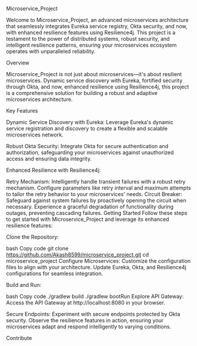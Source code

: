 Microservice_Project

Welcome to Microservice_Project, an advanced microservices architecture that seamlessly integrates Eureka service registry, Okta security, and now, with enhanced resilience features using Resilience4j. This project is a testament to the power of distributed systems, robust security, and intelligent resilience patterns, ensuring your microservices ecosystem operates with unparalleled reliability.

Overview

Microservice_Project is not just about microservices—it's about resilient microservices. Dynamic service discovery with Eureka, fortified security through Okta, and now, enhanced resilience using Resilience4j, this project is a comprehensive solution for building a robust and adaptive microservices architecture.

Key Features

Dynamic Service Discovery with Eureka: Leverage Eureka's dynamic service registration and discovery to create a flexible and scalable microservices network.

Robust Okta Security: Integrate Okta for secure authentication and authorization, safeguarding your microservices against unauthorized access and ensuring data integrity.

Enhanced Resilience with Resilience4j:

Retry Mechanism: Intelligently handle transient failures with a robust retry mechanism. Configure parameters like retry interval and maximum attempts to tailor the retry behavior to your microservices' needs.
Circuit Breaker: Safeguard against system failures by proactively opening the circuit when necessary. Experience a graceful degradation of functionality during outages, preventing cascading failures.
Getting Started
Follow these steps to get started with Microservice_Project and leverage its enhanced resilience features:

Clone the Repository:

bash
Copy code
git clone https://github.com/Akash8599/microservice_project.git
cd microservice_project
Configure Microservices:
Customize the configuration files to align with your architecture. Update Eureka, Okta, and Resilience4j configurations for seamless integration.

Build and Run:

bash
Copy code
./gradlew build
./gradlew bootRun
Explore API Gateway:
Access the API Gateway at http://localhost:8080 in your browser.

Secure Endpoints:
Experiment with secure endpoints protected by Okta security. Observe the resilience features in action, ensuring your microservices adapt and respond intelligently to varying conditions.

Contribute
